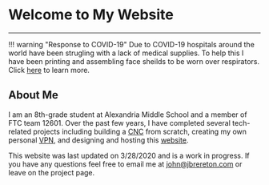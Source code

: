 # Welcome to My Website
---
!!! warning "Response to COVID-19"
    Due to COVID-19 hospitals around the world have been strugling with a lack of medical supplies.  To help this I have been printing and assembling face sheilds to be worn over respirators.  Click [here](Projects/COVID-19.md) to learn more.
## About Me
I am an 8th-grade student at Alexandria Middle School and a member of FTC team 12601.  Over the past few years, I have completed several tech-related projects including building a [CNC](Projects/CNC.md) from scratch, creating my own personal [VPN](Projects/Pi-VPN), and designing and hosting this [website](Projects/Website.md).

This website was last updated on 3/28/2020 and is a work in progress.  If you have any questions feel free to email me at [john@jbrereton.com](mailto:john@jbrereton.com) or leave on the project page.